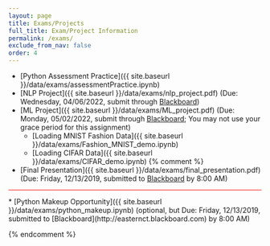 ```yaml
---
layout: page
title: Exams/Projects 
full_title: Exam/Project Information
permalink: /exams/
exclude_from_nav: false
order: 4
---
```

* [Python Assessment Practice]({{ site.baseurl }}/data/exams/assessmentPractice.ipynb)
* [NLP Project]({{ site.baseurl }}/data/exams/nlp_project.pdf) (Due: Wednesday, 04/06/2022, submit through [Blackboard](http://easternct.blackboard.com))
* [ML Project]({{ site.baseurl }}/data/exams/ML_project.pdf) (Due: Monday, 05/02/2022, submit through [Blackboard](http://easternct.blackboard.com); You may not use your grace period for this assignment)
    - [Loading MNIST Fashion Data]({{ site.baseurl }}/data/exams/Fashion_MNIST_demo.ipynb) 
    - [Loading CIFAR Data]({{ site.baseurl }}/data/exams/CIFAR_demo.ipynb) 
{% comment %}
* [Final Presentation]({{ site.baseurl }}/data/exams/final_presentation.pdf) (Due: Friday, 12/13/2019, submitted to [Blackboard](http://easternct.blackboard.com) by 8:00 AM)

<hr style = "height:1px; background-color:red;">
* [Python Makeup Opportunity]({{ site.baseurl }}/data/exams/python_makeup.ipynb) (optional, but Due: Friday, 12/13/2019, submitted to [Blackboard](http://easternct.blackboard.com) by 8:00 AM)

{% endcomment %}
